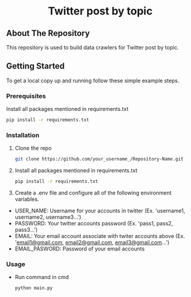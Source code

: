 <!-- PROJECT LOGO -->
<div align="center">

  <h1 align="center"><br>Twitter post by topic</br></h1>

</div>


<!-- TABLE OF CONTENTS
<details>
  <summary>Table of Contents</summary>
  <ol>
    <li>
      <a href="#about-the-repository">About The Repository</a>
      <ul>
        <li><a href="#built-with">Built With</a></li>
      </ul>
    </li>
    <li>
      <a href="#getting-started">Getting Started</a>
      <ul>
        <li><a href="#prerequisites">Prerequisites</a></li>
        <li><a href="#installation">Installation</a></li>
        <li><a href="#usage">Usage</a></li>
      </ul>
    </li>
    <li><a href="#usage">Usage</a></li>

  </ol>
</details>

 -->

<!-- ABOUT THE REPOSITORY -->
## About The Repository

This repository is used to build data crawlers for Twitter post by topic.


<!-- 
### Built With
[![Python][Python.com]][Python-url]
 -->


<!-- GETTING STARTED -->
## Getting Started

To get a local copy up and running follow these simple example steps.

### Prerequisites

Install all packages mentioned in requirements.txt
   ```sh
   pip install -r requirements.txt
   ```

### Installation

1. Clone the repo
   ```sh
   git clone https://github.com/your_username_/Repository-Name.git
   ```
2. Install all packages mentioned in requirements.txt
   ```sh
   pip install -r requirements.txt
   ```
3. Create a .env file and configure all of the following environment variables.

- USER_NAME: Username for your accounts in twitter (Ex. 'username1, username2, username3...')
- PASSWORD:  Your twitter accounts password (Ex. 'pass1, pass2, pass3...')
- EMAIL: Your email account associate with twiter accounts above (Ex. 'email1@gmail.com, email2@gmail.com, email3@gmail.com...')
- EMAIL_PASWORD: Password of your email accounts

### Usage

- Run command in cmd
   ```sh
   python main.py
   ```

<!-- MARKDOWN LINKS & IMAGES
[Python.com]: https://img.shields.io/badge/Python-3776AB?style=for-the-badge&logo=python&logoColor=white
[Python-url]: https://www.python.org/ -->